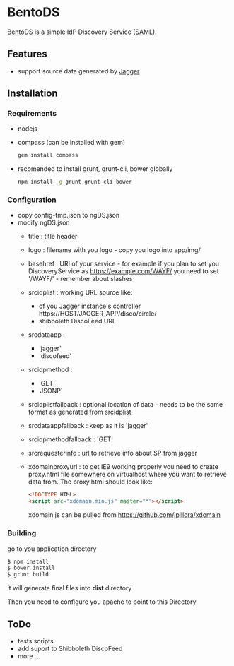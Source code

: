 # BentoDS
BentoDS is a simple IdP Discovery Service (SAML).
## Features
* support source data generated by [Jagger](https://github.com/Edugate/Jagger)

## Installation

### Requirements
   * nodejs
   * compass (can be installed with gem)
   
     ```bash
     gem install compass
     ```
     
   * recomended to install grunt, grunt-cli, bower globally
     ```bash
     npm install -g grunt grunt-cli bower
     ```
     
### Configuration
   * copy config-tmp.json to ngDS.json
   * modify ngDS.json
     * title : title header
     * logo : filename with you logo - copy you logo into app/img/
     * basehref : URI of your service - for example if you plan to set you DiscoveryService as https://example.com/WAYF/ 
       you need to set '/WAYF/' - remember about slashes
     * srcidplist : working URL source like:
        * of you Jagger instance's controller https://HOST/JAGGER_APP/disco/circle/
        * shibboleth DiscoFeed URL
     * srcdataapp :
        * 'jagger'
        * 'discofeed'
     * srcidpmethod :
        * 'GET'
        * 'JSONP'
     * srcidplistfallback : optional location of data - needs to be the same format as generated from srcidplist
     * srcdataappfallback : keep as it is 'jagger'
     * srcidpmethodfallback : 'GET'
     * srcrequesterinfo : url to retrieve info about SP from jagger
     * xdomainproxyurl : to get IE9 working properly you need to create proxy.html file somewhere on virtualhost where you want
       to retrieve data from. The proxy.html should look like:

       ```html
       <!DOCTYPE HTML>
       <script src="xdomain.min.js" master="*"></script>
       ```
       xdomain js can be pulled from https://github.com/jpillora/xdomain
       
### Building
  go to you application directory
  ```bash
  $ npm install
  $ bower install
  $ grunt build
  ```
  it will generate final files into **dist** directory

  Then you need to configure you apache to point to this Directory
  
## ToDo
 * tests scripts
 * add suport to Shibboleth DiscoFeed
 * more ...

